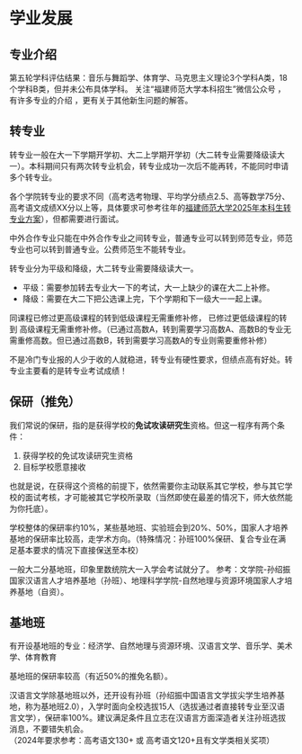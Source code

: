 # 学业发展

## 专业介绍

第五轮学科评估结果：音乐与舞蹈学、体育学、马克思主义理论3个学科A类，18个学科B类，但并未公布具体学科。
关注“福建师范大学本科招生”微信公众号 ，有许多专业的介绍 ，更有关于其他新生问题的解答。

## 转专业

转专业一般在大一下学期开学初、大二上学期开学初（大二转专业需要降级读大一）。本科期间只有两次转专业机会，转专业成功一次后不能再转，不能同时申请多个转专业。

各个学院转专业的要求不同（高考选考物理、平均学分绩点2.5、高等数学75分、高考语文成绩XX分以上等，具体要求可参考往年的[福建师范大学2025年本科生转专业方案](https://jwc.fjnu.edu.cn/_upload/article/files/00/39/bb49dc174edf81431e9a1c6a10ad/8b6d5180-bad1-4e44-9485-1d7cc7a16463.pdf)），但都需要进行面试。

中外合作专业只能在中外合作专业之间转专业，普通专业可以转到师范专业，师范专业也可以转到普通专业。公费师范生不能转专业。

转专业分为平级和降级，大二转专业需要降级读大一。

- 平级：需要参加转去专业大一下的考试，大一上缺少的课在大二上补修。
- 降级：需要在大二下把公选课上完，下个学期和下一级大一一起上课。

同课程已修过更高级课程的转到低级课程无需重修补修， 已修过更低级课程的转到 高级课程无需重修补修。（已通过高数A，转到需要学习高数A、高数B的专业无需重修高数。但已通过高数B，转到需要学习高数A的专业则需要重修补修）

不是冷门专业报的人少于收的人就稳进，转专业有硬性要求，但绩点高有好处。转专业主要看的是转专业考试成绩！

## 保研（推免）

我们常说的保研，指的是获得学校的**免试攻读研究生**资格。但这一程序有两个条件：

1. 获得学校的免试攻读研究生资格
2. 目标学校愿意接收

也就是说，在获得这个资格的前提下，依然需要你主动联系其它学校，参与其它学校的面试考核，才可能被其它学校所录取（当然即使在最差的情况下，师大依然能为你托底）。

学校整体的保研率约10%，某些基地班、实验班会到20%、50%，国家人才培养基地的保研率比较高，走学术方向。（特殊情况：孙班100%保研、复合专业在满足基本要求的情况下直接保送至本校）

一般大二分基地班，印象里数统院大一入学会考试就分了。
参考：文学院-孙绍振国家汉语言人才培养基地（孙班）、地理科学学院-自然地理与资源环境国家人才培养基地（自资）。

## 基地班

有开设基地班的专业：经济学、自然地理与资源环境、汉语言文学、音乐学、美术学、体育教育

基地班的保研率较高（有近50%的推免名额）。

汉语言文学除基地班以外，还开设有孙班（孙绍振中国语言文学拔尖学生培养基地，称为基地班2.0），入学时面向全校选拔15人（选拔通过者直接转专业至汉语言文学），保研率100%。建议满足条件且立志在汉语言方面深造者关注孙班选拔消息，不要错失机会。  
（2024年要求参考：高考语文130+ 或 高考语文120+且有文学类相关奖项）
